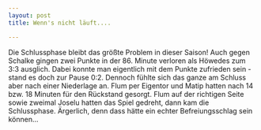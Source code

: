 ```yaml
---
layout: post
title: Wenn's nicht läuft....

---
```


Die Schlussphase bleibt das größte Problem in dieser Saison! Auch gegen Schalke gingen zwei Punkte in der 86. Minute verloren als Höwedes zum 3:3 ausglich. Dabei konnte man eigentlich mit dem Punkte zufrieden sein - stand es doch zur Pause 0:2. Dennoch fühlte sich das ganze am Schluss aber nach einer Niederlage an. Flum per Eigentor und Matip hatten nach 14 bzw. 18 Minuten für den Rückstand gesorgt. Flum auf der richtigen Seite sowie zweimal Joselu hatten das Spiel gedreht, dann kam die Schlussphase. Ärgerlich, denn dass hätte ein echter Befreiungsschlag sein können...


